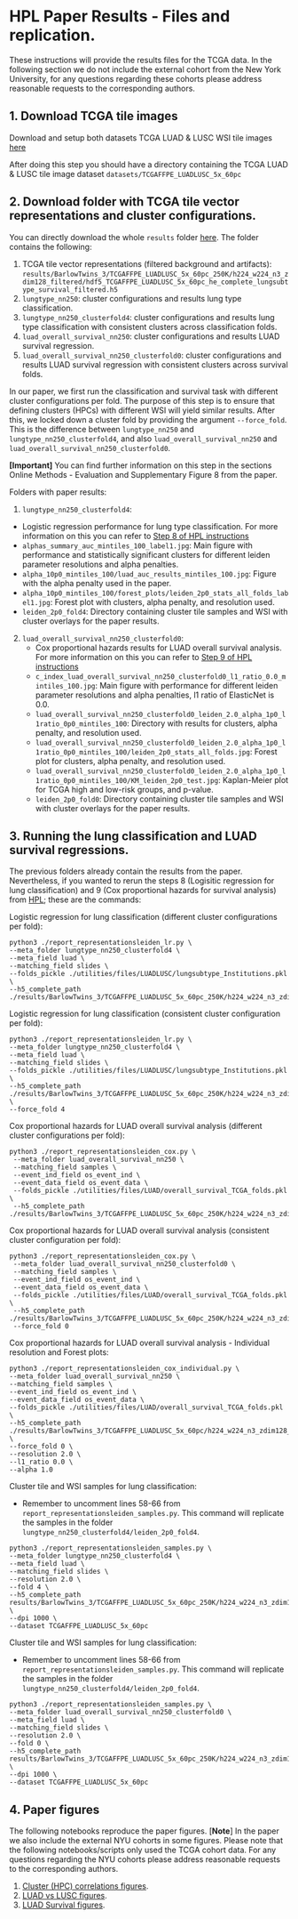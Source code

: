 # HPL Paper Results - Files and replication.
These instructions will provide the results files for the TCGA data. In the following section we do not include the external cohort from the New York University, for any questions regarding these cohorts please address reasonable requests to the corresponding authors.

## 1. Download TCGA tile images
Download and setup both datasets TCGA LUAD & LUSC WSI tile images [here](./README.md#TCGA-HPL-files)

After doing this step you should have a directory containing the TCGA LUAD & LUSC tile image dataset `datasets/TCGAFFPE_LUADLUSC_5x_60pc`

## 2. Download folder with TCGA tile vector representations and cluster configurations. 
You can directly download the whole `results` folder [here](https://drive.google.com/drive/folders/10Mbo17Nj1jNxK62ZS7HHzgTA_GMzzpBj?usp=sharing). The folder contains the following:
1. TCGA tile vector representations (filtered background and artifacts): `results/BarlowTwins_3/TCGAFFPE_LUADLUSC_5x_60pc_250K/h224_w224_n3_zdim128_filtered/hdf5_TCGAFFPE_LUADLUSC_5x_60pc_he_complete_lungsubtype_survival_filtered.h5`
2. `lungtype_nn250`: cluster configurations and results lung type classification. 
3. `lungtype_nn250_clusterfold4`: cluster configurations and results lung type classification with consistent clusters across classification folds.
4. `luad_overall_survival_nn250`: cluster configurations and results LUAD survival regression.
5. `luad_overall_survival_nn250_clusterfold0`: cluster configurations and results LUAD survival regression with consistent clusters across survival folds.

In our paper, we first run the classification and survival task with different cluster configurations per fold. The purpose of this step is to ensure that defining clusters (HPCs) with different WSI will yield similar results. After this, we locked down a cluster fold by providing the argument `--force_fold`.
This is the difference between `lungtype_nn250` and `lungtype_nn250_clusterfold4`, and also `luad_overall_survival_nn250` and `luad_overall_survival_nn250_clusterfold0`. 

**[Important]** You can find further information on this step in the sections Online Methods - Evaluation and Supplementary Figure 8 from the paper.

Folders with paper results:
1. `lungtype_nn250_clusterfold4`: 
  - Logistic regression performance for lung type classification. For more information on this you can refer to [Step 8 of HPL instructions](./README_HPL.md)
  - `alphas_summary_auc_mintiles_100_label1.jpg`: Main figure with performance and statistically significant clusters for different leiden parameter resolutions and alpha penalties.
  - `alpha_10p0_mintiles_100/luad_auc_results_mintiles_100.jpg`: Figure with the alpha penalty used in the paper.
  - `alpha_10p0_mintiles_100/forest_plots/leiden_2p0_stats_all_folds_label1.jpg`: Forest plot with clusters, alpha penalty, and resolution used.
  - `leiden_2p0_fold4`: Directory containing cluster tile samples and WSI with cluster overlays for the paper results.

2. `luad_overall_survival_nn250_clusterfold0`:
   - Cox proportional hazards results for LUAD overall survival analysis. For more information on this you can refer to [Step 9 of HPL instructions](./README_HPL.md)
   - `c_index_luad_overall_survival_nn250_clusterfold0_l1_ratio_0.0_mintiles_100.jpg`: Main figure with performance for different leiden parameter resolutions and alpha penalties, l1 ratio of ElasticNet is 0.0.
   - `luad_overall_survival_nn250_clusterfold0_leiden_2.0_alpha_1p0_l1ratio_0p0_mintiles_100`: Directory with results for clusters, alpha penalty, and resolution used.
   - `luad_overall_survival_nn250_clusterfold0_leiden_2.0_alpha_1p0_l1ratio_0p0_mintiles_100/leiden_2p0_stats_all_folds.jpg`: Forest plot for clusters, alpha penalty, and resolution used.
   - `luad_overall_survival_nn250_clusterfold0_leiden_2.0_alpha_1p0_l1ratio_0p0_mintiles_100/KM_leiden_2p0_test.jpg`: Kaplan-Meier plot for TCGA high and low-risk groups, and p-value.
   - `leiden_2p0_fold0`: Directory containing cluster tile samples and WSI with cluster overlays for the paper results.

## 3. Running the lung classification and LUAD survival regressions.
The previous folders already contain the results from the paper. Nevertheless, if you wanted to rerun the steps 8 (Logisitic regression for lung classification) and 9 (Cox proportional hazards for survival analysis) from [HPL](./README_HPL.md); these are the commands:

Logistic regression for lung classification (different cluster configurations per fold):
```
python3 ./report_representationsleiden_lr.py \
--meta_folder lungtype_nn250_clusterfold4 \
--meta_field luad \
--matching_field slides \
--folds_pickle ./utilities/files/LUADLUSC/lungsubtype_Institutions.pkl \
--h5_complete_path ./results/BarlowTwins_3/TCGAFFPE_LUADLUSC_5x_60pc_250K/h224_w224_n3_zdim128_filtered/hdf5_TCGAFFPE_LUADLUSC_5x_60pc_he_complete_lungsubtype_survival_filtered.h5 
```

Logistic regression for lung classification (consistent cluster configuration per fold):
```
python3 ./report_representationsleiden_lr.py \
--meta_folder lungtype_nn250_clusterfold4 \
--meta_field luad \
--matching_field slides \
--folds_pickle ./utilities/files/LUADLUSC/lungsubtype_Institutions.pkl \
--h5_complete_path ./results/BarlowTwins_3/TCGAFFPE_LUADLUSC_5x_60pc_250K/h224_w224_n3_zdim128_filtered/hdf5_TCGAFFPE_LUADLUSC_5x_60pc_he_complete_lungsubtype_survival_filtered.h5 \
--force_fold 4
```

Cox proportional hazards for LUAD overall survival analysis (different cluster configurations per fold):
```
python3 ./report_representationsleiden_cox.py \
 --meta_folder luad_overall_survival_nn250 \
 --matching_field samples \
 --event_ind_field os_event_ind \
 --event_data_field os_event_data \
 --folds_pickle ./utilities/files/LUAD/overall_survival_TCGA_folds.pkl \
 --h5_complete_path ./results/BarlowTwins_3/TCGAFFPE_LUADLUSC_5x_60pc_250K/h224_w224_n3_zdim128_filtered/hdf5_TCGAFFPE_LUADLUSC_5x_60pc_he_complete_lungsubtype_survival_filtered.h5```
```

Cox proportional hazards for LUAD overall survival analysis (consistent cluster configuration per fold):
```
python3 ./report_representationsleiden_cox.py \
 --meta_folder luad_overall_survival_nn250_clusterfold0 \
 --matching_field samples \
 --event_ind_field os_event_ind \
 --event_data_field os_event_data \
 --folds_pickle ./utilities/files/LUAD/overall_survival_TCGA_folds.pkl \
 --h5_complete_path ./results/BarlowTwins_3/TCGAFFPE_LUADLUSC_5x_60pc_250K/h224_w224_n3_zdim128_filtered/hdf5_TCGAFFPE_LUADLUSC_5x_60pc_he_complete_lungsubtype_survival_filtered.h5
 --force_fold 0
```

Cox proportional hazards for LUAD overall survival analysis - Individual resolution and Forest plots:
```
python3 ./report_representationsleiden_cox_individual.py \
--meta_folder luad_overall_survival_nn250 \
--matching_field samples \
--event_ind_field os_event_ind \
--event_data_field os_event_data \
--folds_pickle ./utilities/files/LUAD/overall_survival_TCGA_folds.pkl \
--h5_complete_path ./results/BarlowTwins_3/TCGAFFPE_LUADLUSC_5x_60pc/h224_w224_n3_zdim128_filtered/hdf5_TCGAFFPE_LUADLUSC_5x_60pc_he_complete_lungsubtype_survival_filtered.h5 \
--force_fold 0 \ 
--resolution 2.0 \
--l1_ratio 0.0 \
--alpha 1.0 
```

Cluster tile and WSI samples for lung classification:
- Remember to uncomment lines 58-66 from `report_representationsleiden_samples.py`. This command will replicate the samples in the folder `lungtype_nn250_clusterfold4/leiden_2p0_fold4`.
```
python3 ./report_representationsleiden_samples.py \
--meta_folder lungtype_nn250_clusterfold4 \
--meta_field luad \
--matching_field slides \
--resolution 2.0 \
--fold 4 \
--h5_complete_path results/BarlowTwins_3/TCGAFFPE_LUADLUSC_5x_60pc_250K/h224_w224_n3_zdim128_filtered/hdf5_TCGAFFPE_LUADLUSC_5x_60pc_he_complete_lungsubtype_survival_filtered.h5 \
--dpi 1000 \
--dataset TCGAFFPE_LUADLUSC_5x_60pc
```

Cluster tile and WSI samples for lung classification:
- Remember to uncomment lines 58-66 from `report_representationsleiden_samples.py`. This command will replicate the samples in the folder `lungtype_nn250_clusterfold4/leiden_2p0_fold4`.
```
python3 ./report_representationsleiden_samples.py \
--meta_folder luad_overall_survival_nn250_clusterfold0 \
--meta_field luad \
--matching_field slides \
--resolution 2.0 \
--fold 0 \
--h5_complete_path results/BarlowTwins_3/TCGAFFPE_LUADLUSC_5x_60pc_250K/h224_w224_n3_zdim128_filtered/hdf5_TCGAFFPE_LUADLUSC_5x_60pc_he_complete_lungsubtype_survival_filtered.h5 \
--dpi 1000 \
--dataset TCGAFFPE_LUADLUSC_5x_60pc
```

## 4. Paper figures 
The following notebooks reproduce the paper figures. 
[**Note**] In the paper we also include the external NYU cohorts in some figures. Please note that the following notebooks/scripts only used the TCGA cohort data.
For any questions regarding the NYU cohorts please address reasonable requests to the corresponding authors.

1. [Cluster (HPC) correlations figures](https://github.com/AdalbertoCq/Histomorphological-Phenotype-Learning/blob/master/utilities/visualizations/cluster_correlations_figures.ipynb).
2. [LUAD vs LUSC figures](https://github.com/AdalbertoCq/Histomorphological-Phenotype-Learning/blob/master/utilities/visualizations/cluster_correlations_figures.ipynb).
3. [LUAD Survival figures](https://github.com/AdalbertoCq/Histomorphological-Phenotype-Learning/blob/master/utilities/visualizations/cluster_correlations_figures.ipynb).